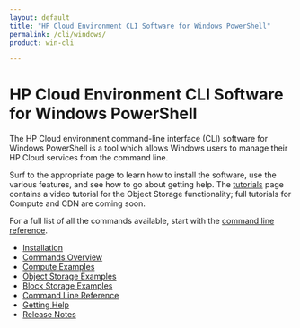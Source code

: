 ```yaml
---
layout: default
title: "HP Cloud Environment CLI Software for Windows PowerShell"
permalink: /cli/windows/
product: win-cli

---
```

# HP Cloud Environment CLI Software for Windows PowerShell

The HP Cloud environment command-line interface (CLI) software for Windows PowerShell is a tool which allows Windows users to manage their HP Cloud services from the command line.

Surf to the appropriate page to learn how to install the software, use the various features, and see how to go about getting help.  The [tutorials](/cli/windows/tutorials) page contains a video tutorial for the Object Storage functionality; full tutorials for Compute and CDN are coming soon.  

For a full list of all the commands available, start with the [command line reference](/cli/windows/reference).

+ [Installation](/cli/windows/installation)
+ [Commands Overview](/cli/windows/commands)
+ [Compute Examples](/cli/windows/compute)
+ [Object Storage Examples](/cli/windows/containers-and-folders)
+ [Block Storage Examples](/cli/windows/block-storage)
+ [Command Line Reference](/cli/windows/reference)
+ [Getting Help](/cli/windows/help)
+ [Release Notes](/cli/windows/release-notes)

